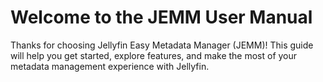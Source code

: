 # Welcome to the JEMM User Manual

Thanks for choosing Jellyfin Easy Metadata Manager (JEMM)! This guide will help you get started, explore features, and make the most of your metadata management experience with Jellyfin.


